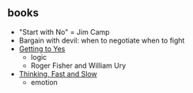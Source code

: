 ## books
* "Start with No" = Jim Camp
* Bargain with devil: when to negotiate when to fight
* [Getting to Yes](https://www.books.com.tw/products/F012407983?gclid=CjwKCAiAv4n9BRA9EiwA30WNDyQPQoGTdbV9S0X1KOClbrGjok2P86FeFi6RJQ4S8WKD1bi0mqzykBoCXmcQAvD_BwE)
    * logic
    * Roger Fisher and William Ury
* [Thinking, Fast and Slow](https://www.amazon.com/Thinking-Fast-Slow-Daniel-Kahneman/dp/0374533555)
    * emotion
